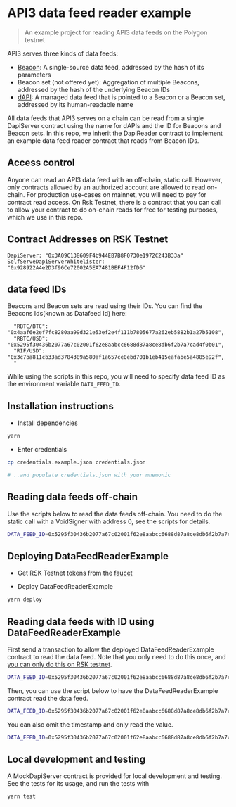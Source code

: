 # API3 data feed reader example

> An example project for reading API3 data feeds on the Polygon testnet

API3 serves three kinds of data feeds:

- [Beacon](https://medium.com/api3/beacons-building-blocks-for-web3-data-connectivity-df6ad3eb5763): A single-source
  data feed, addressed by the hash of its parameters
- Beacon set (not offered yet): Aggregation of multiple Beacons, addressed by the hash of the underlying Beacon IDs
- [dAPI](https://medium.com/api3/dapis-apis-for-dapps-53b83f8d2493): A managed data feed that is pointed to a Beacon or
  a Beacon set, addressed by its human-readable name

All data feeds that API3 serves on a chain can be read from a single DapiServer contract using the name for dAPIs and
the ID for Beacons and Beacon sets. In this repo, we inherit the DapiReader contract to implement an example data feed
reader contract that reads from Beacon IDs.

## Access control

Anyone can read an API3 data feed with an off-chain, static call. However, only contracts allowed by an authorized
account are allowed to read on-chain. For production use-cases on mainnet, you will need to pay for contract read
access. On Rsk Testnet, there is a contract that you can call to allow your contract to do on-chain reads for free for
testing purposes, which we use in this repo.

## Contract Addresses on RSK Testnet

```
DapiServer: "0x3A09C138609F4b944EB7B8F0730e1972C243B33a"
SelfServeDapiServerWhitelister: "0x928922A4e2D3f96Ce72002A5EA7481BEF4F12fD6"
```

## data feed IDs

Beacons and Beacon sets are read using their IDs. You can find the Beacons Ids(known as Datafeed Id) here:

```
  "RBTC/BTC": "0x4aaf6e2ef7fc8280aa99d321e53ef2e4f111b7805677a262eb5882b1a27b5108",
  "RBTC/USD": "0x5295f30436b2077a67c02001f62e8aabcc6688d87a8ce8db6f2b7a7cad4f0b01",
  "RIF/USD": "0x3c7ba811cb33ad3784389a580af1a657ce0ebd701b1eb415eafabe5a4885e92f",
  "
```

While using the scripts in this repo, you will need to specify data feed ID as the environment variable `DATA_FEED_ID`.

## Installation instructions

- Install dependencies

```sh
yarn
```

- Enter credentials

```sh
cp credentials.example.json credentials.json

# ..and populate credentials.json with your mnemonic
```

## Reading data feeds off-chain

Use the scripts below to read the data feeds off-chain. You need to do the static call with a VoidSigner with address 0,
see the scripts for details.

```sh
DATA_FEED_ID=0x5295f30436b2077a67c02001f62e8aabcc6688d87a8ce8db6f2b7a7cad4f0b01 yarn run:off-chain-read-with-id
```

## Deploying DataFeedReaderExample

- Get RSK Testnet tokens from the [faucet](https://faucet.rsk.co/)

- Deploy DataFeedReaderExample

```sh
yarn deploy
```

## Reading data feeds with ID using DataFeedReaderExample

First send a transaction to allow the deployed DataFeedReaderExample contract to read the data feed. Note that you only
need to do this once, and [you can only do this on RSK testnet](#access-control).

```sh
DATA_FEED_ID=0x5295f30436b2077a67c02001f62e8aabcc6688d87a8ce8db6f2b7a7cad4f0b01 yarn run:allow-to-read-with-id
```

Then, you can use the script below to have the DataFeedReaderExample contract read the data feed.

```sh
DATA_FEED_ID=0x5295f30436b2077a67c02001f62e8aabcc6688d87a8ce8db6f2b7a7cad4f0b01 yarn run:read-with-id
```

You can also omit the timestamp and only read the value.

```sh
DATA_FEED_ID=0x5295f30436b2077a67c02001f62e8aabcc6688d87a8ce8db6f2b7a7cad4f0b01 yarn run:read-value-with-id
```

## Local development and testing

A MockDapiServer contract is provided for local development and testing. See the tests for its usage, and run the tests
with

```sh
yarn test
```
